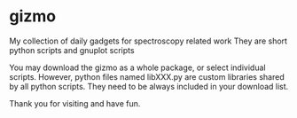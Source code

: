 # gizmo
My collection of daily gadgets for spectroscopy related work
They are short python scripts and gnuplot scripts

You may download the gizmo as a whole package, or select individual scripts.
However, python files named libXXX.py are custom libraries shared
by all python scripts. They need to be always included in your download list.

Thank you for visiting and have fun.
